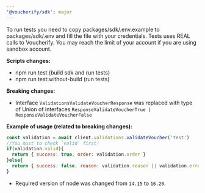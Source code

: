 ```yaml
---
'@voucherify/sdk': major
---
```


To run tests you need to copy packages/sdk/.env.example to packages/sdk/.env and fill the file with your credentials.
Tests uses REAL calls to Voucherify. You may reach the limit of your account if you are using sandbox account.

**Scripts changes:**
- npm run test (build sdk and run tests)
- npm run test:without-build (run tests)

**Breaking changes:**
- Interface `ValidationsValidateVoucherResponse` was replaced with type of Union of interfaces `ResponseValidateVoucherTrue | ResponseValidateVoucherFalse`

**Example of usage (related to breaking changes):**
```js
const validation = await client.validations.validateVoucher('test')
//You must to check `valid` first!
if(validation.valid){
  return { success: true, order: validation.order }
}else{
  return { success: false, reason: validation.reason || validation.error?.message || 'Unknown error' }
}
```

- Required version of node was changed from `14.15` to `16.20`. 
